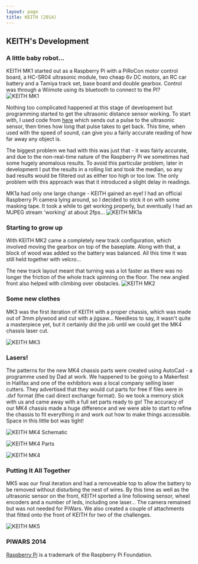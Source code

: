 ```yaml
---
layout: page
title: KEITH (2014)
---
```


## KEITH's Development

### A little baby robot...

KEITH MK1 started out as a Raspberry Pi with a PiRoCon motor control board, a HC-SR04 ultrasonic module, two cheap 6v DC motors, an RC car battery and a Tamiya track set, base board and double gearbox. Control was through a Wiimote using its bluetooth to connect to the PI?
![KEITH MK1](http://keiththerobot.uk/images/MK1.JPG "KEITH MK1")

Nothing too complicated happened at this stage of development but programming started to get the ultrasonic distance sensor working. To start with, I used code from <a href="https://github.com/chrisalexander/initio-pirocon-test/blob/master/sonar.py">here</a> which sends out a pulse to the ultrasonic sensor, then times how long that pulse takes to get back. This time, when used with the speed of sound, can give you a fairly accurate reading of how far away any object is.

The biggest problem we had with this was just that - it was fairly accurate, and due to the non-real-time nature of the Raspberry Pi we sometimes had some hugely anomalous results. To avoid this particular problem, later in development I put the results in a rolling list and took the median, so any bad results would be filtered out as either too high or too low. The only problem with this approach was that it introduced a slight delay in readings.

MK1a had only one large change - KEITH gained an eye! I had an official Raspberry Pi camera lying around, so I decided to stick it on with some masking tape. It took a while to get working properly, but eventually I had an MJPEG stream 'working' at about 2fps...
![KEITH MK1a](http://keiththerobot.uk/images/MK1a.jpg "KEITH MK1a")

### Starting to grow up

With KEITH MK2 came a completely new track configuration, which involved moving the gearbox on top of the baseplate. Along with that, a block of wood was added so the battery was balanced. All this time it was still held together with velcro...

The new track layout meant that turning was a lot faster as there was no longer the friction of the whole track spinning on the floor. The new angled front also helped with climbing over obstacles.
![KEITH MK2](http://keiththerobot.uk/images/MK2.JPG "KEITH MK2")

### Some new clothes

MK3 was the first iteration of KEITH with a proper chassis, which was made out of 3mm plywood and cut with a jigsaw... Needless to say, it wasn't quite a masterpiece yet, but it certainly did the job until we could get the MK4 chassis laser cut.

![KEITH MK3](http://keiththerobot.uk/images/MK3.JPG "KEITH MK3")

### Lasers!

The patterns for the new MK4 chassis parts were created using AutoCad - a programme used by Dad at work. We happened to be going to a Makerfest in Halifax and one of the exhibitors was a local company selling laser cutters. They advertised that they would cut parts for free if files were in .dxf format (the cad direct exchange format). So we took a memory stick with us and came away with a full set parts ready to go! The accuracy of our MK4 chassis  made a huge difference and we were able to start to refine the chassis to fit everything in and work out how to make things accessible. Space in this little bot was tight!

![KEITH MK4 Schematic](http://keiththerobot.uk/images/Mk4-schematic.JPG "KEITH MK4 Schematic")

![KEITH MK4 Parts](http://keiththerobot.uk/images/MK4-parts.JPG "KEITH MK4 Parts")

![KEITH MK4](http://keiththerobot.uk/images/MK4.JPG "KEITH MK4")

### Putting It All Together

MK5  was our final iteration and had a removeable top to allow the battery to be removed without disturbing the nest of wires. By this time as well as the ultrasonic sensor on the front, KEITH sported a line following sensor, wheel encoders and a number of leds, including one laser... The camera remained but was not needed for PiWars. We also created a couple of attachments that fitted onto the front of KEITH for two of the challenges.

![KEITH MK5](http://keiththerobot.uk/images/MK4.JPG "KEITH MK5")

### PIWARS 2014



<a href="http://www.raspberrypi.org">Raspberry Pi</a> is a trademark of the Raspberry Pi Foundation.
